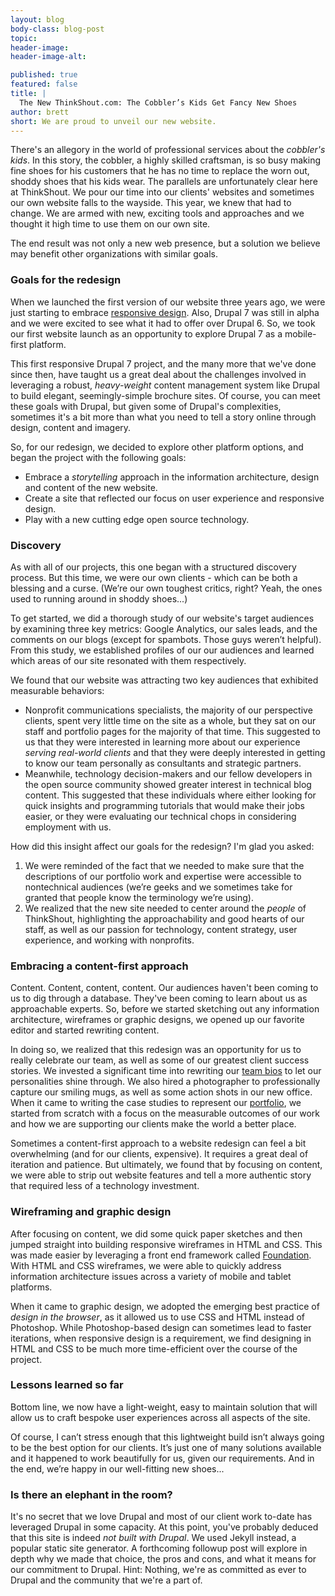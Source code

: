 ```yaml
---
layout: blog
body-class: blog-post
topic:
header-image:
header-image-alt:

published: true
featured: false
title: |
  The New ThinkShout.com: The Cobbler’s Kids Get Fancy New Shoes
author: brett
short: We are proud to unveil our new website.
---
```


There's an allegory in the world of professional services about the *cobbler's kids*. In this story, the cobbler, a highly skilled craftsman, is so busy making fine shoes for his customers that he has no time to replace the worn out, shoddy shoes that his kids wear. The parallels are unfortunately clear here at ThinkShout. We pour our time into our clients' websites and sometimes our own website falls to the wayside. This year, we knew that had to change. We are armed with new, exciting tools and approaches and we thought it high time to use them on our own site.

The end result was not only a new web presence, but a solution we believe may benefit other organizations with similar goals.

### Goals for the redesign
When we launched the first version of our website three years ago, we were just starting to embrace [responsive design](http://en.wikipedia.org/wiki/Responsive_web_design). Also, Drupal 7 was still in alpha and we were excited to see what it had to offer over Drupal 6. So, we took our first website launch as an opportunity to explore Drupal 7 as a mobile-first platform.

This first responsive Drupal 7 project, and the many more that we've done since then, have taught us a great deal about the challenges involved in leveraging a robust, *heavy-weight* content management system like Drupal to build elegant, seemingly-simple brochure sites. Of course, you can meet these goals with Drupal, but given some of Drupal's complexities, sometimes it's a bit more than what you need to tell a story online through design, content and imagery.

So, for our redesign, we decided to explore other platform options, and began the project with the following goals:

* Embrace a *storytelling* approach in the information architecture, design and content of the new website.
* Create a site that reflected our focus on user experience and responsive design.
* Play with a new cutting edge open source technology.

### Discovery
As with all of our projects, this one began with a structured discovery process. But this time, we were our own clients - which can be both a blessing and a curse. (We’re our own toughest critics, right? Yeah, the ones used to running around in shoddy shoes...)

To get started, we did a thorough study of our website's target audiences by examining three key metrics: Google Analytics, our sales leads, and the comments on our blogs (except for spambots. Those guys weren’t helpful). From this study, we established profiles of our our audiences and learned which areas of our site resonated with them respectively.

We found that our website was attracting two key audiences that exhibited measurable behaviors:

* Nonprofit communications specialists, the majority of our perspective clients, spent very little time on the site as a whole, but they sat on our staff and portfolio pages for the majority of that time. This suggested to us that they were interested in learning more about our experience *serving real-world clients* and that they were deeply interested in getting to know our team personally as consultants and strategic partners.
* Meanwhile, technology decision-makers and our fellow developers in the open source community showed greater interest in technical blog content. This suggested that these individuals where either looking for quick insights and programming tutorials that would make their jobs easier, or they were evaluating our technical chops in considering employment with us.

How did this insight affect our goals for the redesign? I'm glad you asked:

1. We were reminded of the fact that we needed to make sure that the descriptions of our portfolio work and expertise were accessible to nontechnical audiences (we’re geeks and we sometimes take for granted that people know the terminology we’re using).
2. We realized that the new site needed to center around the *people* of ThinkShout, highlighting the approachability and good hearts of our staff, as well as our passion for technology, content strategy, user experience, and working with nonprofits.

### Embracing a content-first approach
Content. Content, content, content. Our audiences haven't been coming to us to dig through a database. They've been coming to learn about us as approachable experts. So, before we started sketching out any information architecture, wireframes or graphic designs, we opened up our favorite editor and started rewriting content.

In doing so, we realized that this redesign was an opportunity for us to really celebrate our team, as well as some of our greatest client success stories. We invested a significant time into rewriting our [team bios](/team/) to let our personalities shine through. We also hired a photographer to professionally capture our smiling mugs, as well as some action shots in our new office. When it came to writing the case studies to represent our [portfolio](/work/), we started from scratch with a focus on the measurable outcomes of our work and how we are supporting our clients make the world a better place.

Sometimes a content-first approach to a website redesign can feel a bit overwhelming (and for our clients, expensive). It requires a great deal of iteration and patience. But ultimately, we found that by focusing on content, we were able to strip out website features and tell a more authentic story that required less of a technology investment. 

### Wireframing and graphic design
After focusing on content, we did some quick paper sketches and then jumped straight into building responsive wireframes in HTML and CSS. This was made easier by leveraging a front end framework called [Foundation](http://foundation.zurb.com/). With HTML and CSS wireframes, we were able to quickly address information architecture issues across a variety of mobile and tablet platforms.

When it came to graphic design, we adopted the emerging best practice of *design in the browser*, as it allowed us to use CSS and HTML instead of Photoshop. While Photoshop-based design can sometimes lead to faster iterations, when responsive design is a requirement, we find designing in HTML and CSS to be much more time-efficient over the course of the project.

### Lessons learned so far
Bottom line, we now have a light-weight, easy to maintain solution that will allow us to craft bespoke user experiences across all aspects of the site.

Of course, I can’t stress enough that this lightweight build isn’t always going to be the best option for our clients. It’s just one of many solutions available and it happened to work beautifully for us, given our requirements. And in the end, we’re happy in our well-fitting new shoes...

### Is there an elephant in the room?
It's no secret that we love Drupal and most of our client work to-date has leveraged Drupal in some capacity. At this point, you've probably deduced that this site is indeed _not built with Drupal_. We used Jekyll instead, a popular static site generator. A forthcoming followup post will explore in depth why we made that choice, the pros and cons, and what it means for our commitment to Drupal. Hint: Nothing, we're as committed as ever to Drupal and the community that we're a part of.
